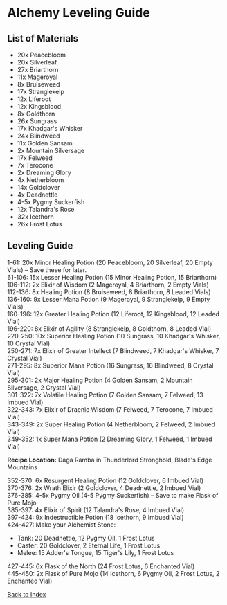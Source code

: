 # Alchemy Leveling Guide

## List of Materials
- 20x Peacebloom
- 20x Silverleaf
- 27x Briarthorn
- 11x Mageroyal
- 8x Bruiseweed
- 17x Stranglekelp
- 12x Liferoot
- 12x Kingsblood
- 8x Goldthorn
- 26x Sungrass
- 17x Khadgar's Whisker
- 24x Blindweed
- 11x Golden Sansam
- 2x Mountain Silversage
- 17x Felweed
- 7x Terocone
- 2x Dreaming Glory
- 4x Netherbloom
- 14x Goldclover
- 4x Deadnettle
- 4-5x Pygmy Suckerfish
- 12x Talandra's Rose
- 32x Icethorn
- 26x Frost Lotus

## Leveling Guide
1-61: 20x Minor Healing Potion (20 Peacebloom, 20 Silverleaf, 20 Empty Vials) – Save these for later.  
61-106: 15x Lesser Healing Potion (15 Minor Healing Potion, 15 Briarthorn)  
106-112: 2x Elixir of Wisdom (2 Mageroyal, 4 Briarthorn, 2 Empty Vials)  
112-136: 8x Healing Potion (8 Bruiseweed, 8 Briarthorn, 8 Leaded Vials)  
136-160: 9x Lesser Mana Potion (9 Mageroyal, 9 Stranglekelp, 9 Empty Vials)  
160-196: 12x Greater Healing Potion (12 Liferoot, 12 Kingsblood, 12 Leaded Vial)  
196-220: 8x Elixir of Agility (8 Stranglekelp, 8 Goldthorn, 8 Leaded Vial)  
220-250: 10x Superior Healing Potion (10 Sungrass, 10 Khadgar's Whisker, 10 Crystal Vial)  
250-271: 7x Elixir of Greater Intellect (7 Blindweed, 7 Khadgar's Whisker, 7 Crystal Vial)  
271-295: 8x Superior Mana Potion (16 Sungrass, 16 Blindweed, 8 Crystal Vial)  
295-301: 2x Major Healing Potion (4 Golden Sansam, 2 Mountain Silversage, 2 Crystal Vial)  
301-322: 7x Volatile Healing Potion (7 Golden Sansam, 7 Felweed, 13 Imbued Vial)  
322-343: 7x Elixir of Draenic Wisdom (7 Felweed, 7 Terocone, 7 Imbued Vial)  
343-349: 2x Super Healing Potion (4 Netherbloom, 2 Felweed, 2 Imbued Vial)  
349-352: 1x Super Mana Potion (2 Dreaming Glory, 1 Felweed, 1 Imbued Vial)  

**Recipe Location:** Daga Ramba in Thunderlord Stronghold, Blade's Edge Mountains  

352-370: 6x Resurgent Healing Potion (12 Goldclover, 6 Imbued Vial)  
370-376: 2x Wrath Elixir (2 Goldclover, 4 Deadnettle, 2 Imbued Vial)  
376-385: 4-5x Pygmy Oil (4-5 Pygmy Suckerfish) – Save to make Flask of Pure Mojo  
385-397: 4x Elixir of Spirit (12 Talandra's Rose, 4 Imbued Vial)  
397-424: 9x Indestructible Potion (18 Icethorn, 9 Imbued Vial)  
424-427: Make your Alchemist Stone:  
  - Tank: 20 Deadnettle, 12 Pygmy Oil, 1 Frost Lotus  
  - Caster: 20 Goldclover, 2 Eternal Life, 1 Frost Lotus  
  - Melee: 15 Adder's Tongue, 15 Tiger's Lily, 1 Frost Lotus  

427-445: 6x Flask of the North (24 Frost Lotus, 6 Enchanted Vial)  
445-450: 2x Flask of Pure Mojo (14 Icethorn, 6 Pygmy Oil, 2 Frost Lotus, 2 Enchanted Vial)  

[Back to Index](../index.md)
